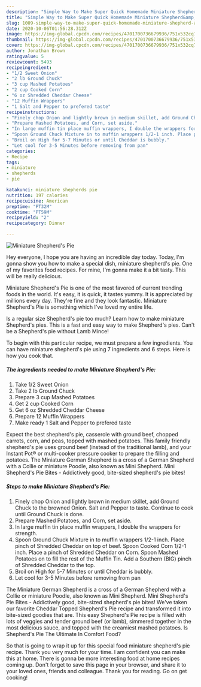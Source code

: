 ```yaml
---
description: "Simple Way to Make Super Quick Homemade Miniature Shepherd&amp;#39;s Pie"
title: "Simple Way to Make Super Quick Homemade Miniature Shepherd&amp;#39;s Pie"
slug: 1009-simple-way-to-make-super-quick-homemade-miniature-shepherd-and-39-s-pie
date: 2020-10-06T01:56:28.312Z
image: https://img-global.cpcdn.com/recipes/4701700736679936/751x532cq70/miniature-shepherds-pie-recipe-main-photo.jpg
thumbnail: https://img-global.cpcdn.com/recipes/4701700736679936/751x532cq70/miniature-shepherds-pie-recipe-main-photo.jpg
cover: https://img-global.cpcdn.com/recipes/4701700736679936/751x532cq70/miniature-shepherds-pie-recipe-main-photo.jpg
author: Jonathan Brown
ratingvalue: 5
reviewcount: 5493
recipeingredient:
- "1/2 Sweet Onion"
- "2 lb Ground Chuck"
- "3 cup Mashed Potatoes"
- "2 cup Cooked Corn"
- "6 oz Shredded Cheddar Cheese"
- "12 Muffin Wrappers"
- "1 Salt and Pepper to prefered taste"
recipeinstructions:
- "Finely chop Onion and lightly brown in medium skillet, add Ground Chuck to the browned Onion. Salt and Pepper to taste. Continue to cook until Ground Chuck is done."
- "Prepare Mashed Potatoes, and Corn, set aside."
- "In large muffin tin place muffin wrappers, I double the wrappers for strength."
- "Spoon Ground Chuck Mixture in to muffin wrappers 1/2-1 inch. Place pinch of Shredded Cheddar on top of beef. Spoon Cooked Corn 1/2-1 inch. Place a pinch of Shredded Cheddar on Corn. Spoon Mashed Potatoes on to fill the rest of the Muffin Tin.  Add a Southern (BIG) pinch of Shredded Cheddar to the top."
- "Broil on High for 5-7 Minutes or until Cheddar is bubbly."
- "Let cool for 3-5 Minutes before removing from pan"
categories:
- Recipe
tags:
- miniature
- shepherds
- pie

katakunci: miniature shepherds pie 
nutrition: 197 calories
recipecuisine: American
preptime: "PT32M"
cooktime: "PT59M"
recipeyield: "2"
recipecategory: Dinner

---
```



![Miniature Shepherd&#39;s Pie](https://img-global.cpcdn.com/recipes/4701700736679936/751x532cq70/miniature-shepherds-pie-recipe-main-photo.jpg)

Hey everyone, I hope you are having an incredible day today. Today, I'm gonna show you how to make a special dish, miniature shepherd&#39;s pie. One of my favorites food recipes. For mine, I'm gonna make it a bit tasty. This will be really delicious.

Miniature Shepherd&#39;s Pie is one of the most favored of current trending foods in the world. It's easy, it is quick, it tastes yummy. It is appreciated by millions every day. They're fine and they look fantastic. Miniature Shepherd&#39;s Pie is something which I've loved my entire life.

Is a regular size Shepherd&#39;s pie too much? Learn how to make miniature Shepherd&#39;s pies. This is a fast and easy way to make Shepherd&#39;s pies. Can&#39;t be a Shepherd&#39;s pie without Lamb Mince!


To begin with this particular recipe, we must prepare a few ingredients. You can have miniature shepherd&#39;s pie using 7 ingredients and 6 steps. Here is how you cook that.

<!--inarticleads1-->

##### The ingredients needed to make Miniature Shepherd&#39;s Pie:

1. Take 1/2 Sweet Onion
1. Take 2 lb Ground Chuck
1. Prepare 3 cup Mashed Potatoes
1. Get 2 cup Cooked Corn
1. Get 6 oz Shredded Cheddar Cheese
1. Prepare 12 Muffin Wrappers
1. Make ready 1 Salt and Pepper to prefered taste


Expect the best shepherd&#39;s pie, casserole with ground beef, chopped carrots, corn, and peas, topped with mashed potatoes. This family friendly shepherd&#39;s pie uses ground beef (instead of the traditional lamb), and your Instant Pot® or multi-cooker pressure cooker to prepare the filling and potatoes. The Miniature German Shepherd is a cross of a German Shepherd with a Collie or miniature Poodle, also known as Mini Shepherd. Mini Shepherd&#39;s Pie Bites - Addictively good, bite-sized shepherd&#39;s pie bites! 

<!--inarticleads2-->

##### Steps to make Miniature Shepherd&#39;s Pie:

1. Finely chop Onion and lightly brown in medium skillet, add Ground Chuck to the browned Onion. Salt and Pepper to taste. Continue to cook until Ground Chuck is done.
1. Prepare Mashed Potatoes, and Corn, set aside.
1. In large muffin tin place muffin wrappers, I double the wrappers for strength.
1. Spoon Ground Chuck Mixture in to muffin wrappers 1/2-1 inch. Place pinch of Shredded Cheddar on top of beef. Spoon Cooked Corn 1/2-1 inch. Place a pinch of Shredded Cheddar on Corn. Spoon Mashed Potatoes on to fill the rest of the Muffin Tin.  Add a Southern (BIG) pinch of Shredded Cheddar to the top.
1. Broil on High for 5-7 Minutes or until Cheddar is bubbly.
1. Let cool for 3-5 Minutes before removing from pan


The Miniature German Shepherd is a cross of a German Shepherd with a Collie or miniature Poodle, also known as Mini Shepherd. Mini Shepherd&#39;s Pie Bites - Addictively good, bite-sized shepherd&#39;s pie bites! We&#39;ve taken our favorite Cheddar Topped Shepherd&#39;s Pie recipe and transformed it into bite-sized goodies that are. This easy Shepherd&#39;s Pie recipe is filled with lots of veggies and tender ground beef (or lamb), simmered together in the most delicious sauce, and topped with the creamiest mashed potatoes. Is Shepherd&#39;s Pie The Ultimate In Comfort Food? 

So that is going to wrap it up for this special food miniature shepherd&#39;s pie recipe. Thank you very much for your time. I am confident you can make this at home. There is gonna be more interesting food at home recipes coming up. Don't forget to save this page in your browser, and share it to your loved ones, friends and colleague. Thank you for reading. Go on get cooking!
